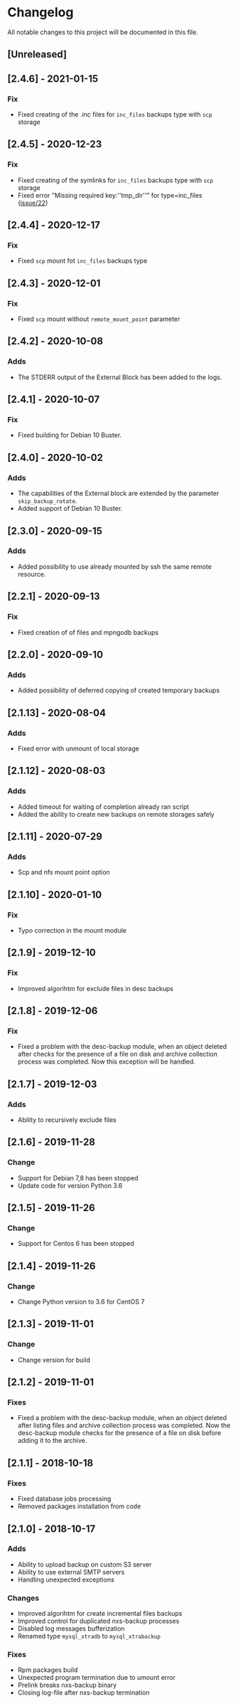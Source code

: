 # Changelog
All notable changes to this project will be documented in this file.

## [Unreleased]

## [2.4.6] - 2021-01-15
### Fix
- Fixed creating of the .inc files for `inc_files` backups type with `scp` storage 

## [2.4.5] - 2020-12-23
### Fix
- Fixed creating of the symlinks for `inc_files` backups type with `scp` storage 
- Fixed error "Missing required key:''tmp_dir''" for type=inc_files ([issue/22](https://github.com/nixys/nxs-backup/issues/22))

## [2.4.4] - 2020-12-17
### Fix
- Fixed `scp` mount fot `inc_files` backups type

## [2.4.3] - 2020-12-01
### Fix
- Fixed `scp` mount without `remote_mount_point` parameter

## [2.4.2] - 2020-10-08
### Adds
- The STDERR output of the External Block has been added to the logs.

## [2.4.1] - 2020-10-07
### Fix
- Fixed building for Debian 10 Buster.  

## [2.4.0] - 2020-10-02
### Adds
- The capabilities of the External block are extended by the parameter `skip_backup_rotate`.  
- Added support of Debian 10 Buster.  

## [2.3.0] - 2020-09-15
### Adds
- Added possibility to use already mounted by ssh the same remote resource.

## [2.2.1] - 2020-09-13
### Fix
- Fixed creation of of files and mpngodb backups

## [2.2.0] - 2020-09-10
### Adds
- Added possibility of deferred copying of created temporary backups

## [2.1.13] - 2020-08-04
### Adds
- Fixed error with unmount of local storage

## [2.1.12] - 2020-08-03
### Adds
- Added timeout for waiting of completion already ran script
- Added the ability to create new backups on remote storages safely

## [2.1.11] - 2020-07-29
### Adds
- Scp and nfs mount point option

## [2.1.10] - 2020-01-10
### Fix
- Typo correction in the mount module

## [2.1.9] - 2019-12-10
### Fix
- Improved algorihtm for exclude files in desc backups

## [2.1.8] - 2019-12-06
### Fix
- Fixed a problem with the desc-backup module, when an object deleted after checks for the presence of a file on disk and archive collection process was completed. Now this exception will be handled.

## [2.1.7] - 2019-12-03
### Adds
- Ability to recursively exclude files

## [2.1.6] - 2019-11-28
### Change
- Support for Debian 7,8 has been stopped
- Update code for version Python 3.6

## [2.1.5] - 2019-11-26
### Change
- Support for Centos 6 has been stopped

## [2.1.4] - 2019-11-26
### Change
- Change Python version to 3.6 for CentOS 7

## [2.1.3] - 2019-11-01
### Change
- Change version for build

## [2.1.2] - 2019-11-01
### Fixes
- Fixed a problem with the desc-backup module, when an object deleted after listing files and archive collection process was completed. Now the desc-backup module checks for the presence of a file on disk before adding it to the archive.

## [2.1.1] - 2018-10-18
### Fixes
- Fixed database jobs processing
- Removed packages installation from code

## [2.1.0] - 2018-10-17
### Adds
- Ability to upload backup on custom S3 server
- Ability to use external SMTP servers
- Handling unexpected exceptions

### Changes
- Improved algorihtm for create incremental files backups
- Improved control for duplicated nxs-backup processes
- Disabled log messages bufferization
- Renamed type `mysql_xtradb` to `mysql_xtrabackup`

### Fixes
- Rpm packages build
- Unexpected program termination due to umount error
- Prelink breaks nxs-backup binary
- Closing log-file after nxs-backup termination
